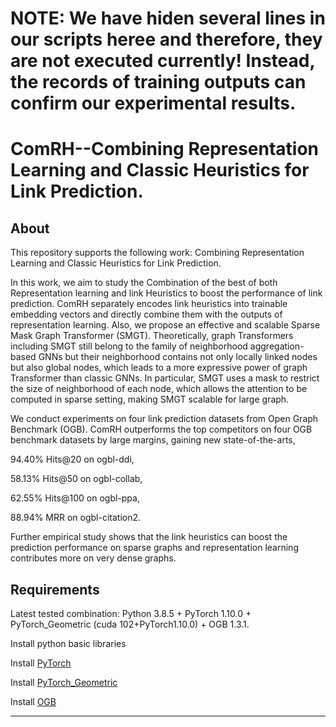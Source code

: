 
# NOTE: We have hiden several lines in our scripts heree and therefore, they are not executed currently! Instead, the records of training outputs can confirm our experimental results.

# ComRH--Combining Representation Learning and Classic Heuristics for Link Prediction.


About
-----
This repository supports the following work:
Combining Representation Learning and Classic Heuristics for Link Prediction.

In this work, we aim to study the Combination of the best of both Representation learning and link Heuristics to boost the performance of link prediction.
ComRH separately encodes link heuristics into trainable embedding vectors and directly combine them with the outputs of representation learning. Also, we propose an effective and scalable Sparse Mask Graph Transformer (SMGT). Theoretically, graph Transformers including SMGT still belong to the family of neighborhood aggregation-based GNNs but their neighborhood contains not only locally linked nodes but also global nodes, which leads to a more expressive power of graph Transformer than classic GNNs. In particular, SMGT uses a mask to restrict the size of neighborhood of each node, which allows the attention to be computed in sparse setting, making SMGT scalable for large graph.

We conduct experiments on four link prediction datasets from  Open Graph Benchmark (OGB). ComRH outperforms the top competitors on four OGB benchmark datasets by large margins, gaining new state-of-the-arts, 

94.40\% Hits@20 on ogbl-ddi, 

58.13\% Hits@50 on ogbl-collab, 

62.55\% Hits@100 on ogbl-ppa, 

88.94\% MRR on ogbl-citation2. 

Further empirical study shows that the link heuristics can boost the prediction performance on sparse graphs and representation learning contributes more on very dense graphs.

Requirements
------------

Latest tested combination: Python 3.8.5 + PyTorch 1.10.0 + PyTorch\_Geometric (cuda 102+PyTorch1.10.0) + OGB 1.3.1.

Install python basic libraries 

Install [PyTorch](https://pytorch.org/)

Install [PyTorch\_Geometric](https://pytorch-geometric.readthedocs.io/en/latest/notes/installation.html)

Install [OGB](https://ogb.stanford.edu/docs/home/)

<!-- Usages -->
------
<!-- 
### Contents description

    main_pred.py, utils.py, models.py -->
    






